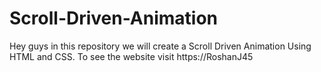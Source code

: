 # Scroll-Driven-Animation
Hey guys in this repository we will create a Scroll Driven Animation Using HTML and CSS. To see the website visit https://RoshanJ45
